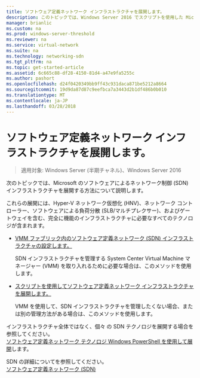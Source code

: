 ```yaml
---
title: ソフトウェア定義ネットワーク インフラストラクチャを展開します。
description: このトピックでは、Windows Server 2016 でスクリプトを使用した Microsoft ソフトウェア定義ネットワーク (SDN) インフラストラクチャを展開する方法に関するトピックへのリンクを提供します。
manager: brianlic
ms.custom: na
ms.prod: windows-server-threshold
ms.reviewer: na
ms.service: virtual-network
ms.suite: na
ms.technology: networking-sdn
ms.tgt_pltfrm: na
ms.topic: get-started-article
ms.assetid: 6c665c88-df28-4150-81d4-a47e9fa5255c
ms.author: pashort
ms.openlocfilehash: d24f0420349bb9ff43c931daca871be5212a8664
ms.sourcegitcommit: 19d9da87d87c9eefbca7a3443d2b1df486b0b010
ms.translationtype: MT
ms.contentlocale: ja-JP
ms.lasthandoff: 03/28/2018
---
```

# <a name="deploy-a-software-defined-network-infrastructure"></a>ソフトウェア定義ネットワーク インフラストラクチャを展開します。

>適用対象: Windows Server (半期チャネル)、Windows Server 2016

次のトピックでは、Microsoft のソフトウェアによるネットワーク制御 (SDN) インフラストラクチャを展開する方法について説明します。   
  
これらの展開には、Hyper-V ネットワーク仮想化 (HNV)、ネットワーク コントローラー、ソフトウェアによる負荷分散 (SLB/マルチプレクサー)、およびゲートウェイを含む、完全に機能のインフラストラクチャに必要なすべてのテクノロジが含まれます。  
  
    
  
-   [VMM ファブリック内のソフトウェア定義ネットワーク (SDN) インフラストラクチャの設定します。](https://technet.microsoft.com/en-us/system-center-docs/vmm/scenario/sdn-overview)  
  
    SDN インフラストラクチャを管理する System Center Virtual Machine マネージャー (VMM) を取り入れるために必要な場合は、このメソッドを使用します。  
  
-   [スクリプトを使用してソフトウェア定義ネットワーク インフラストラクチャを展開します。](../../sdn/deploy/Deploy-a-Software-Defined-Network-infrastructure-using-scripts.md)  
  
    VMM を使用して、SDN インフラストラクチャを管理したくない場合、または別の管理方法がある場合は、このメソッドを使用します。  
  
 インフラストラクチャ全体ではなく、個々 の SDN テクノロジを展開する場合を参照してください。  
[ソフトウェア定義ネットワーク テクノロジ Windows PowerShell を使用して展開](Deploy-Software-Defined-Network-Technologies-using-Windows-PowerShell.md)します。    
  
SDN の詳細についてを参照してください。  
[ソフトウェア定義ネットワーク (SDN)](../Software-Defined-Networking--SDN-.md)  
  


